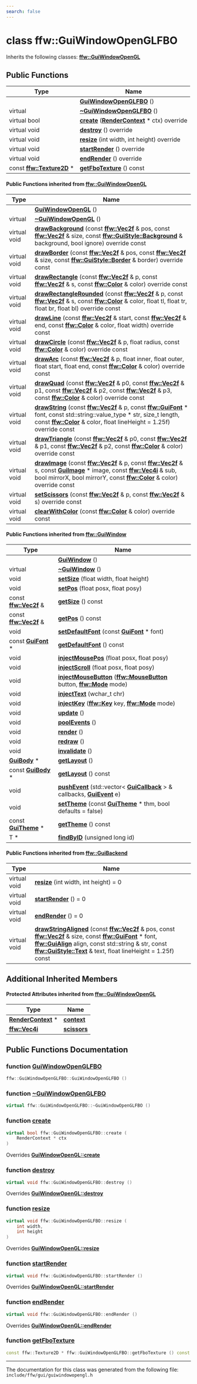 ```yaml
---
search: false
---
```


# class ffw::GuiWindowOpenGLFBO



Inherits the following classes: **[ffw::GuiWindowOpenGL](classffw_1_1_gui_window_open_g_l.md)**

## Public Functions

|Type|Name|
|-----|-----|
||[**GuiWindowOpenGLFBO**](classffw_1_1_gui_window_open_g_l_f_b_o.md#1aec6ceba8405c27c1593263734467875f) () |
|virtual |[**~GuiWindowOpenGLFBO**](classffw_1_1_gui_window_open_g_l_f_b_o.md#1aaead8b37fcdaf18c3d73f384920a441c) () |
|virtual bool|[**create**](classffw_1_1_gui_window_open_g_l_f_b_o.md#1a6d70edeef18d29d923095f60bb2745f9) (**[RenderContext](classffw_1_1_render_context.md)** \* ctx) override |
|virtual void|[**destroy**](classffw_1_1_gui_window_open_g_l_f_b_o.md#1a0b80973b108c23ffa03e50df37780798) () override |
|virtual void|[**resize**](classffw_1_1_gui_window_open_g_l_f_b_o.md#1aef162043c1201e6f06458e7728958c76) (int width, int height) override |
|virtual void|[**startRender**](classffw_1_1_gui_window_open_g_l_f_b_o.md#1a9c8b33daa398d2161ac6f50314ef70d2) () override |
|virtual void|[**endRender**](classffw_1_1_gui_window_open_g_l_f_b_o.md#1ae307a22a51c78481dde54323a31cdcd2) () override |
|const **[ffw::Texture2D](classffw_1_1_texture2_d.md)** \*|[**getFboTexture**](classffw_1_1_gui_window_open_g_l_f_b_o.md#1aa62d95defa7655593e0a2cf06cc8a4fc) () const |


#### Public Functions inherited from [ffw::GuiWindowOpenGL](classffw_1_1_gui_window_open_g_l.md)

|Type|Name|
|-----|-----|
||[**GuiWindowOpenGL**](classffw_1_1_gui_window_open_g_l.md#1af0023b9d5fbcd03f89bfcf5201a00399) () |
|virtual |[**~GuiWindowOpenGL**](classffw_1_1_gui_window_open_g_l.md#1a2bf3dbb74d24832107c38de839791922) () |
|virtual void|[**drawBackground**](classffw_1_1_gui_window_open_g_l.md#1afb5c6ee94821c3591c9db83495ccdd18) (const **[ffw::Vec2f](group__math_.md#ga44573357c25b7969b4391ca0ae427636)** & pos, const **[ffw::Vec2f](group__math_.md#ga44573357c25b7969b4391ca0ae427636)** & size, const **[ffw::GuiStyle::Background](classffw_1_1_gui_style_1_1_background.md)** & background, bool ignore) override const |
|virtual void|[**drawBorder**](classffw_1_1_gui_window_open_g_l.md#1aaa05af1c8039d02a66f5c225ecc94511) (const **[ffw::Vec2f](group__math_.md#ga44573357c25b7969b4391ca0ae427636)** & pos, const **[ffw::Vec2f](group__math_.md#ga44573357c25b7969b4391ca0ae427636)** & size, const **[ffw::GuiStyle::Border](classffw_1_1_gui_style_1_1_border.md)** & border) override const |
|virtual void|[**drawRectangle**](classffw_1_1_gui_window_open_g_l.md#1a3f2fb3e82fded26079d5ec92fa5e5334) (const **[ffw::Vec2f](group__math_.md#ga44573357c25b7969b4391ca0ae427636)** & p, const **[ffw::Vec2f](group__math_.md#ga44573357c25b7969b4391ca0ae427636)** & s, const **[ffw::Color](structffw_1_1_color.md)** & color) override const |
|virtual void|[**drawRectangleRounded**](classffw_1_1_gui_window_open_g_l.md#1ad796eca8aba7e364ae3cb33b076cbcc3) (const **[ffw::Vec2f](group__math_.md#ga44573357c25b7969b4391ca0ae427636)** & p, const **[ffw::Vec2f](group__math_.md#ga44573357c25b7969b4391ca0ae427636)** & s, const **[ffw::Color](structffw_1_1_color.md)** & color, float tl, float tr, float br, float bl) override const |
|virtual void|[**drawLine**](classffw_1_1_gui_window_open_g_l.md#1a8f34c82ed6f877d437abdb45b2eb3fc1) (const **[ffw::Vec2f](group__math_.md#ga44573357c25b7969b4391ca0ae427636)** & start, const **[ffw::Vec2f](group__math_.md#ga44573357c25b7969b4391ca0ae427636)** & end, const **[ffw::Color](structffw_1_1_color.md)** & color, float width) override const |
|virtual void|[**drawCircle**](classffw_1_1_gui_window_open_g_l.md#1ac68892aac06ced595ad1de8d958f1f82) (const **[ffw::Vec2f](group__math_.md#ga44573357c25b7969b4391ca0ae427636)** & p, float radius, const **[ffw::Color](structffw_1_1_color.md)** & color) override const |
|virtual void|[**drawArc**](classffw_1_1_gui_window_open_g_l.md#1acd4be81d1dbe04c34d6caaf591fd83f2) (const **[ffw::Vec2f](group__math_.md#ga44573357c25b7969b4391ca0ae427636)** & p, float inner, float outer, float start, float end, const **[ffw::Color](structffw_1_1_color.md)** & color) override const |
|virtual void|[**drawQuad**](classffw_1_1_gui_window_open_g_l.md#1a920d4b2c4ad8f3454b4eb13a5d4de320) (const **[ffw::Vec2f](group__math_.md#ga44573357c25b7969b4391ca0ae427636)** & p0, const **[ffw::Vec2f](group__math_.md#ga44573357c25b7969b4391ca0ae427636)** & p1, const **[ffw::Vec2f](group__math_.md#ga44573357c25b7969b4391ca0ae427636)** & p2, const **[ffw::Vec2f](group__math_.md#ga44573357c25b7969b4391ca0ae427636)** & p3, const **[ffw::Color](structffw_1_1_color.md)** & color) override const |
|virtual void|[**drawString**](classffw_1_1_gui_window_open_g_l.md#1a4993ce0c8aeba70ba71692d3a818a66b) (const **[ffw::Vec2f](group__math_.md#ga44573357c25b7969b4391ca0ae427636)** & p, const **[ffw::GuiFont](classffw_1_1_gui_font.md)** \* font, const std::string::value\_type \* str, size\_t length, const **[ffw::Color](structffw_1_1_color.md)** & color, float lineHeight = 1.25f) override const |
|virtual void|[**drawTriangle**](classffw_1_1_gui_window_open_g_l.md#1a59accdbfd9706b610283f59e65dfb811) (const **[ffw::Vec2f](group__math_.md#ga44573357c25b7969b4391ca0ae427636)** & p0, const **[ffw::Vec2f](group__math_.md#ga44573357c25b7969b4391ca0ae427636)** & p1, const **[ffw::Vec2f](group__math_.md#ga44573357c25b7969b4391ca0ae427636)** & p2, const **[ffw::Color](structffw_1_1_color.md)** & color) override const |
|virtual void|[**drawImage**](classffw_1_1_gui_window_open_g_l.md#1a074f26b6e5b18411f6c1051fb64dac11) (const **[ffw::Vec2f](group__math_.md#ga44573357c25b7969b4391ca0ae427636)** & p, const **[ffw::Vec2f](group__math_.md#ga44573357c25b7969b4391ca0ae427636)** & s, const **[GuiImage](classffw_1_1_gui_image.md)** \* image, const **[ffw::Vec4i](group__math_.md#ga3bd7b708561d6e2db0e66a1dd4177400)** & sub, bool mirrorX, bool mirrorY, const **[ffw::Color](structffw_1_1_color.md)** & color) override const |
|virtual void|[**setScissors**](classffw_1_1_gui_window_open_g_l.md#1a7a6e49fcfac8b5d0f24333492df2aeaa) (const **[ffw::Vec2f](group__math_.md#ga44573357c25b7969b4391ca0ae427636)** & p, const **[ffw::Vec2f](group__math_.md#ga44573357c25b7969b4391ca0ae427636)** & s) override const |
|virtual void|[**clearWithColor**](classffw_1_1_gui_window_open_g_l.md#1a11a0b29eb3a71681464055b9a24c06bd) (const **[ffw::Color](structffw_1_1_color.md)** & color) override const |


#### Public Functions inherited from [ffw::GuiWindow](classffw_1_1_gui_window.md)

|Type|Name|
|-----|-----|
||[**GuiWindow**](classffw_1_1_gui_window.md#1a33f0672a19ac459522cc198a0ed05bcf) () |
|virtual |[**~GuiWindow**](classffw_1_1_gui_window.md#1a0c5d8302fb98730c5ebd26ddbcaf85d6) () |
|void|[**setSize**](classffw_1_1_gui_window.md#1ae939277a4fca55bfd8719b94304b1a60) (float width, float height) |
|void|[**setPos**](classffw_1_1_gui_window.md#1a0002ea7af0f448ce52c84c913dd64914) (float posx, float posy) |
|const **[ffw::Vec2f](group__math_.md#ga44573357c25b7969b4391ca0ae427636)** &|[**getSize**](classffw_1_1_gui_window.md#1ab69439c244429adfe9c6f71c5cebcfcb) () const |
|const **[ffw::Vec2f](group__math_.md#ga44573357c25b7969b4391ca0ae427636)** &|[**getPos**](classffw_1_1_gui_window.md#1aced41be727dad090db7b6fbc74da466a) () const |
|void|[**setDefaultFont**](classffw_1_1_gui_window.md#1a69b119695e954f116b457e4e8e899eb7) (const **[GuiFont](classffw_1_1_gui_font.md)** \* font) |
|const **[GuiFont](classffw_1_1_gui_font.md)** \*|[**getDefaultFont**](classffw_1_1_gui_window.md#1a32e798f41516173f54e2393005f3bb5c) () const |
|void|[**injectMousePos**](classffw_1_1_gui_window.md#1a6cda8e7293efe9c3bc88b913e1eaf62d) (float posx, float posy) |
|void|[**injectScroll**](classffw_1_1_gui_window.md#1ae6ea4f8221a1a90279ad8ed274bbf1cd) (float posx, float posy) |
|void|[**injectMouseButton**](classffw_1_1_gui_window.md#1a81f96d5659ad48d2dd536c69214f8fa0) (**[ffw::MouseButton](namespaceffw.md#1a27b70bbb6a1b35235c34a999d7420b25)** button, **[ffw::Mode](namespaceffw.md#1a7c343296bbf3216a2b78bd49ae015373)** mode) |
|void|[**injectText**](classffw_1_1_gui_window.md#1aac5f10d6d9aeb5ac0f317b582dd21144) (wchar\_t chr) |
|void|[**injectKey**](classffw_1_1_gui_window.md#1a2fe6644296bbf01eddc768bf2be6f89e) (**[ffw::Key](namespaceffw.md#1a4194e8f0528edf866a3fdfbc1ecba254)** key, **[ffw::Mode](namespaceffw.md#1a7c343296bbf3216a2b78bd49ae015373)** mode) |
|void|[**update**](classffw_1_1_gui_window.md#1ab18d22e0fd5b091a65d1288ba932008a) () |
|void|[**poolEvents**](classffw_1_1_gui_window.md#1a8da3d62196780f6ddfc3b68e1605266c) () |
|void|[**render**](classffw_1_1_gui_window.md#1a2689dd22c2f7b1bf7d13b70669ac6791) () |
|void|[**redraw**](classffw_1_1_gui_window.md#1ae29ef50209d69699ebda93dc28f7f5e3) () |
|void|[**invalidate**](classffw_1_1_gui_window.md#1a6ef636499869258a5d3f1a0fdab905bd) () |
|**[GuiBody](classffw_1_1_gui_body.md)** \*|[**getLayout**](classffw_1_1_gui_window.md#1a99c9061abf18c13778aec315ae18a6a0) () |
|const **[GuiBody](classffw_1_1_gui_body.md)** \*|[**getLayout**](classffw_1_1_gui_window.md#1a28a5b55550bee62dfcf44f11a99e4697) () const |
|void|[**pushEvent**](classffw_1_1_gui_window.md#1aa2e4a6fa0e54aa629e16a5144599ec62) (std::vector< **[GuiCallback](structffw_1_1_gui_callback.md)** > & callbacks, **[GuiEvent](classffw_1_1_gui_event.md)** e) |
|void|[**setTheme**](classffw_1_1_gui_window.md#1a2ff9c29d017fb246cbe5c0f01b8ef026) (const **[GuiTheme](classffw_1_1_gui_theme.md)** \* thm, bool defaults = false) |
|const **[GuiTheme](classffw_1_1_gui_theme.md)** \*|[**getTheme**](classffw_1_1_gui_window.md#1acc9bd90424bc561c38d2b6bb447f58cc) () const |
|T \*|[**findByID**](classffw_1_1_gui_window.md#1aa3acf616ea9b1d53a24e00cf52dcc259) (unsigned long id) |


#### Public Functions inherited from [ffw::GuiBackend](classffw_1_1_gui_backend.md)

|Type|Name|
|-----|-----|
|virtual void|[**resize**](classffw_1_1_gui_backend.md#1af2497bddcba3d8ff994bbfe2ad4e5e10) (int width, int height) = 0|
|virtual void|[**startRender**](classffw_1_1_gui_backend.md#1a7a10d3b391690aced9ff03b553d94a44) () = 0|
|virtual void|[**endRender**](classffw_1_1_gui_backend.md#1a26d844c1babfeadc631dc45df723dc37) () = 0|
|virtual void|[**drawStringAligned**](classffw_1_1_gui_backend.md#1a2866be02e4afb2b1e1ac529ff4ca4f54) (const **[ffw::Vec2f](group__math_.md#ga44573357c25b7969b4391ca0ae427636)** & pos, const **[ffw::Vec2f](group__math_.md#ga44573357c25b7969b4391ca0ae427636)** & size, const **[ffw::GuiFont](classffw_1_1_gui_font.md)** \* font, **[ffw::GuiAlign](group__gui_.md#ga98e6ace67ac3624f040ae5de12b2ca32)** align, const std::string & str, const **[ffw::GuiStyle::Text](classffw_1_1_gui_style_1_1_text.md)** & text, float lineHeight = 1.25f) const |


## Additional Inherited Members

#### Protected Attributes inherited from [ffw::GuiWindowOpenGL](classffw_1_1_gui_window_open_g_l.md)

|Type|Name|
|-----|-----|
|**[RenderContext](classffw_1_1_render_context.md)** \*|[**context**](classffw_1_1_gui_window_open_g_l.md#1ade228e3f1d7cdfcf0a0e91ccc279f314)|
|**[ffw::Vec4i](group__math_.md#ga3bd7b708561d6e2db0e66a1dd4177400)**|[**scissors**](classffw_1_1_gui_window_open_g_l.md#1afcae9161fbaa59bcb099955b71f66032)|


## Public Functions Documentation

### function <a id="1aec6ceba8405c27c1593263734467875f" href="#1aec6ceba8405c27c1593263734467875f">GuiWindowOpenGLFBO</a>

```cpp
ffw::GuiWindowOpenGLFBO::GuiWindowOpenGLFBO ()
```



### function <a id="1aaead8b37fcdaf18c3d73f384920a441c" href="#1aaead8b37fcdaf18c3d73f384920a441c">~GuiWindowOpenGLFBO</a>

```cpp
virtual ffw::GuiWindowOpenGLFBO::~GuiWindowOpenGLFBO ()
```



### function <a id="1a6d70edeef18d29d923095f60bb2745f9" href="#1a6d70edeef18d29d923095f60bb2745f9">create</a>

```cpp
virtual bool ffw::GuiWindowOpenGLFBO::create (
    RenderContext * ctx
)
```

Overrides **[GuiWindowOpenGL::create](classffw_1_1_gui_window_open_g_l.md#1a21e6fb9cea28830d2c3b62982aaf1055)**


### function <a id="1a0b80973b108c23ffa03e50df37780798" href="#1a0b80973b108c23ffa03e50df37780798">destroy</a>

```cpp
virtual void ffw::GuiWindowOpenGLFBO::destroy ()
```

Overrides **[GuiWindowOpenGL::destroy](classffw_1_1_gui_window_open_g_l.md#1a3d04a93ed23822f66999dc5229b2d072)**


### function <a id="1aef162043c1201e6f06458e7728958c76" href="#1aef162043c1201e6f06458e7728958c76">resize</a>

```cpp
virtual void ffw::GuiWindowOpenGLFBO::resize (
    int width,
    int height
)
```

Overrides **[GuiWindowOpenGL::resize](classffw_1_1_gui_window_open_g_l.md#1a0ce86a092485c3373a2f26154ba74f84)**


### function <a id="1a9c8b33daa398d2161ac6f50314ef70d2" href="#1a9c8b33daa398d2161ac6f50314ef70d2">startRender</a>

```cpp
virtual void ffw::GuiWindowOpenGLFBO::startRender ()
```

Overrides **[GuiWindowOpenGL::startRender](classffw_1_1_gui_window_open_g_l.md#1ab2ae76582cb0c701db24f89971270b54)**


### function <a id="1ae307a22a51c78481dde54323a31cdcd2" href="#1ae307a22a51c78481dde54323a31cdcd2">endRender</a>

```cpp
virtual void ffw::GuiWindowOpenGLFBO::endRender ()
```

Overrides **[GuiWindowOpenGL::endRender](classffw_1_1_gui_window_open_g_l.md#1a62f18367492912cd799f7613cacf3974)**


### function <a id="1aa62d95defa7655593e0a2cf06cc8a4fc" href="#1aa62d95defa7655593e0a2cf06cc8a4fc">getFboTexture</a>

```cpp
const ffw::Texture2D * ffw::GuiWindowOpenGLFBO::getFboTexture () const
```





----------------------------------------
The documentation for this class was generated from the following file: `include/ffw/gui/guiwindowopengl.h`
